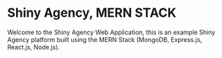 # Shiny Agency, MERN STACK

Welcome to the Shiny Agency Web Application, this is an example Shiny Agency platform built using the MERN Stack (MongoDB, Express.js, React.js, Node.js).
